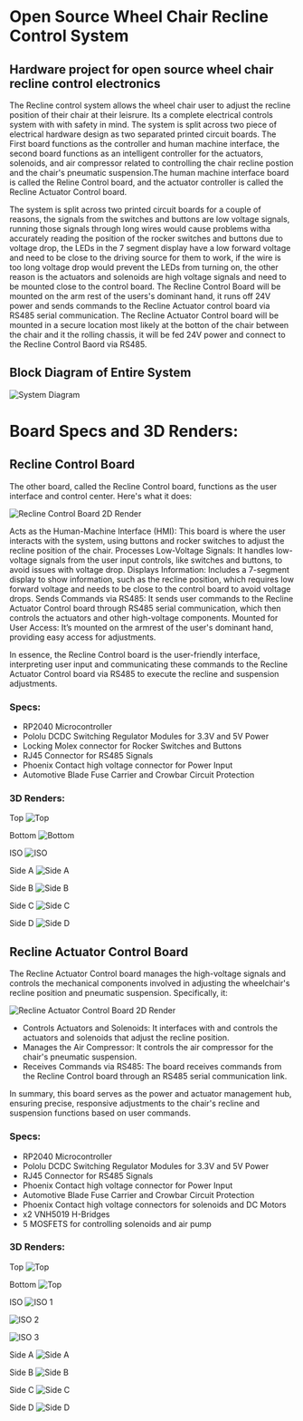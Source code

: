 # Open Source Wheel Chair Recline Control System
## Hardware project for open source wheel chair recline control electronics

The Recline control system allows the wheel chair user to adjust the recline position of their chair at their leisrure. Its a complete electrical controls system with with safety in mind. The system is split across two piece of electrical hardware design as two separated printed circuit boards. The First board functions as the controller and human machine interface, the second board functions as an intelligent controller for the actuators, solenoids, and air compressor related to controlling the chair recline postion and the chair's pneumatic suspension.The human machine interface board is called the Reline Control board, and the actuator controller is called the Recline Actuator Control board. 

The system is split across two printed circuit boards for a couple of reasons, the signals from the switches and buttons are low voltage signals, running those signals through long wires would cause problems witha accurately reading the position of the rocker switches and buttons due to voltage drop, the LEDs in the 7 segment display have a low forward voltage and need to be close to the driving source for them to work, if the wire is too long voltage drop would prevent the LEDs from turning on, the other reason is the actuators and solenoids are high voltage signals and need to be mounted close to the control board. The Recline Control Board will be mounted on the arm rest of the users's dominant hand, it runs off 24V power and sends commands to the Recline Actuator control board via RS485 serial communication. The Recline Actuator Control board will be mounted in a secure location most likely at the botton of the chair between the chair and it the rolling chassis, it will be fed 24V power and connect to the Recline Control Baord via RS485. 

## Block Diagram of Entire System
![System Diagram](img/Recline_Controls_System.png)


# Board Specs and 3D Renders:

## Recline Control Board 

The other board, called the Recline Control board, functions as the user interface and control center. Here's what it does:

![Recline Control Board 2D Render](img/Recline_Controller_2D.jpg)

  Acts as the Human-Machine Interface (HMI): This board is where the user interacts with the system, using buttons and rocker switches to adjust the recline position of the chair.
  Processes Low-Voltage Signals: It handles low-voltage signals from the user input controls, like switches and buttons, to avoid issues with voltage drop.
  Displays Information: Includes a 7-segment display to show information, such as the recline position, which requires low forward voltage and needs to be close to the control board to avoid voltage drops.
  Sends Commands via RS485: It sends user commands to the Recline Actuator Control board through RS485 serial communication, which then controls the actuators and other high-voltage components.
  Mounted for User Access: It’s mounted on the armrest of the user's dominant hand, providing easy access for adjustments.

In essence, the Recline Control board is the user-friendly interface, interpreting user input and communicating these commands to the Recline Actuator Control board via RS485 to execute the recline and suspension adjustments.

### Specs:
- RP2040 Microcontroller
- Pololu DCDC Switching Regulator Modules for 3.3V and 5V Power
- Locking Molex connector for Rocker Switches and Buttons
- RJ45 Connector for RS485 Signals 
- Phoenix Contact high voltage connector for Power Input
- Automotive Blade Fuse Carrier and Crowbar Circuit Protection

### 3D Renders:

Top
![Top](img/recline_hid_TOP.jpg)

Bottom
![Bottom](img/recline_hid_BOTTOM.jpg)

ISO
![ISO](img/recline_hid_iso.jpg)

Side A
![Side A](img/recline_hid_SIDE_A.jpg)

Side B
![Side B](img/recline_hid_SIDE_B.jpg)

Side C
![Side C](img/recline_hid_SIDE_C.jpg)

Side D
![Side D](img/recline_hid_SIDE_D.jpg)



## Recline Actuator Control Board

The Recline Actuator Control board manages the high-voltage signals and controls the mechanical components involved in adjusting the wheelchair's recline position and pneumatic suspension. Specifically, it:

![Recline Actuator Control Board 2D Render](img/Recline_Actuator_Controller_2D.jpg)

- Controls Actuators and Solenoids: It interfaces with and controls the actuators and solenoids that adjust the recline position.
- Manages the Air Compressor: It controls the air compressor for the chair's pneumatic suspension.
- Receives Commands via RS485: The board receives commands from the Recline Control board through an RS485 serial communication link.

In summary, this board serves as the power and actuator management hub, ensuring precise, responsive adjustments to the chair's recline and suspension functions based on user commands.

### Specs:
- RP2040 Microcontroller
- Pololu DCDC Switching Regulator Modules for 3.3V and 5V Power
- RJ45 Connector for RS485 Signals 
- Phoenix Contact high voltage connector for Power Input
- Automotive Blade Fuse Carrier and Crowbar Circuit Protection
- Phoenix Contact high voltage connectors for solenoids and DC Motors
- x2 VNH5019 H-Bridges
- 5 MOSFETS for controlling solenoids and air pump

### 3D Renders: 

Top
![Top](img/recline_actuator_TOP.jpg)

Bottom
![Top](img/recline_actuator_BOTTOM.jpg)

ISO
![ISO 1](img/recline_actuator_ISO1.jpg)

![ISO 2](img/recline_actuator_ISO2.jpg)

![ISO 3](img/recline_actuator_ISO3.jpg)

Side A
![Side A](img/recline_actuator_SIDE_A.jpg)

Side B
![Side B](img/recline_actuator_SIDE_B.jpg)

Side C
![Side C](img/recline_actuator_SIDE_C.jpg)

Side D
![Side D](img/recline_actuator_SIDE_D.jpg)
